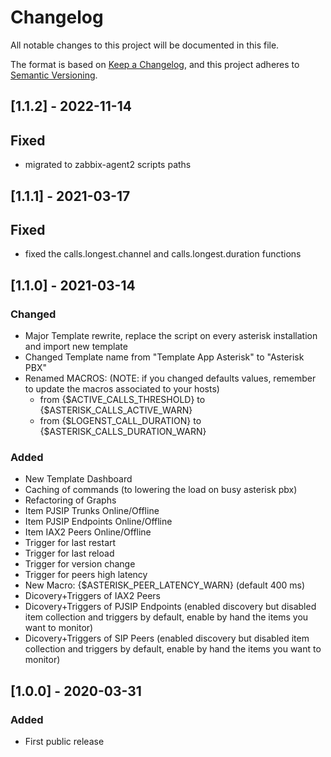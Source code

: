 # Changelog
All notable changes to this project will be documented in this file.

The format is based on [Keep a Changelog](https://keepachangelog.com/en/1.0.0/),
and this project adheres to [Semantic Versioning](https://semver.org/spec/v2.0.0.html).

## [1.1.2] - 2022-11-14
## Fixed
- migrated to zabbix-agent2 scripts paths

## [1.1.1] - 2021-03-17
## Fixed
- fixed the calls.longest.channel and calls.longest.duration functions

## [1.1.0] - 2021-03-14
### Changed
- Major Template rewrite, replace the script on every asterisk installation and import new template
- Changed Template name from "Template App Asterisk" to "Asterisk PBX"
- Renamed MACROS: (NOTE: if you changed defaults values, remember to update the macros associated to your hosts)
  - from {$ACTIVE_CALLS_THRESHOLD} to {$ASTERISK_CALLS_ACTIVE_WARN}
  - from {$LOGENST_CALL_DURATION} to {$ASTERISK_CALLS_DURATION_WARN}
### Added
- New Template Dashboard
- Caching of commands (to lowering the load on busy asterisk pbx)
- Refactoring of Graphs
- Item PJSIP Trunks Online/Offline
- Item PJSIP Endpoints Online/Offline
- Item IAX2 Peers Online/Offline
- Trigger for last restart
- Trigger for last reload
- Trigger for version change
- Trigger for peers high latency
- New Macro: {$ASTERISK_PEER_LATENCY_WARN} (default 400 ms)
- Dicovery+Triggers of IAX2 Peers
- Dicovery+Triggers of PJSIP Endpoints (enabled discovery but disabled item collection and triggers by default, enable by hand the items you want to monitor)
- Dicovery+Triggers of SIP Peers (enabled discovery but disabled item collection and triggers by default, enable by hand the items you want to monitor)


## [1.0.0] - 2020-03-31
### Added
- First public release
